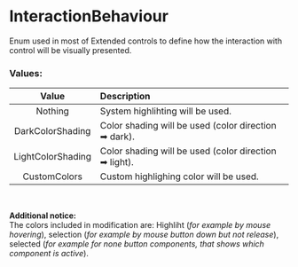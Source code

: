 # InteractionBehaviour

Enum used in most of Extended controls to define how the interaction with control will be visually presented.

### Values: 

| Value             | Description |
|:-----------------:|:------------------------|
| Nothing           | System highlihting will be used. |
| DarkColorShading  | Color shading will be used (color direction ➡ dark). |
| LightColorShading | Color shading will be used (color direction ➡ light). |
| CustomColors      | Custom highlighing color will be used. |

<br/>

**Additional notice:**  
The colors included in modification are: Highliht (*for example by mouse hovering*), selection (*for example by mouse button down but not release*), selected (*for example for none button components, that shows which component is active*).